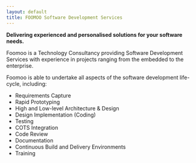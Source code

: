 ```yaml
---
layout: default
title: FOOMOO Software Development Services
---
```


**Delivering experienced and personalised solutions for your software needs.**

Foomoo is a Technology Consultancy providing Software Development Services with experience in projects ranging from the embedded to the enterprise.

Foomoo is able to undertake all aspects of the software development life-cycle, including:
<ul>
<li>Requirements Capture</li>
<li>Rapid Prototyping</li>
<li>High and Low-level Architecture &amp; Design</li>
<li>Design Implementation (Coding)</li>
<li>Testing</li>
<li>COTS Integration</li>
<li>Code Review</li>
<li>Documentation</li>
<li>Continuous Build and Delivery Environments</li>
<li>Training</li>
</ul>
